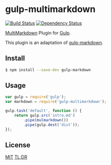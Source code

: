 # gulp-multimarkdown

[![Build Status](https://travis-ci.org/jjlharrison/gulp-multimarkdown.svg?branch=master)](https://travis-ci.org/jjlharrison/gulp-multimarkdown) [![Dependency Status](https://david-dm.org/jjlharrison/gulp-multimarkdown.svg)](https://david-dm.org/jjlharrison/gulp-multimarkdown)

[MultiMarkdown](http://fletcherpenney.net/multimarkdown/) Plugin for [Gulp](http://gulpjs.com).

This plugin is an adaptation of [gulp-markdown](https://github.com/sindresorhus/gulp-markdown).

## Install

```bash
$ npm install --save-dev gulp-markdown
```


## Usage

```js
var gulp = require('gulp');
var markdown = require('gulp-multimarkdown');

gulp.task('default', function () {
	return gulp.src('intro.md')
		.pipe(mulmarkdown())
		.pipe(gulp.dest('dist'));
});
```


## License

[MIT](http://opensource.org/licenses/MIT) [TL;DR](https://tldrlegal.com/license/mit-license)